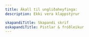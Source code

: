 ```yaml
---
title: Ákall til ungliðaheyfinga:
description: Ekki vera klappstýrur

skapandiTitle: Skapandi skrif
oskapandiTitle: Pistlar & fróðleikur
---
```

